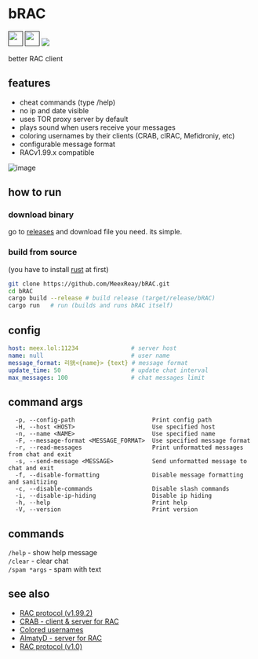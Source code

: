 # bRAC
[<img src="https://github.com/user-attachments/assets/f2be5caa-6246-4a6a-9bee-2b53086f9afb" height="30">]()
[<img src="https://github.com/user-attachments/assets/4d35191d-1dbc-4391-a761-6ae7f76ba7af" height="30">]()
[<img src="https://img.shields.io/badge/Bitcoin-000?style=for-the-badge&logo=bitcoin&logoColor=white">](https://meex.lol/bitcoin)

better RAC client

## features

- cheat commands (type /help)
- no ip and date visible
- uses TOR proxy server by default
- plays sound when users receive your messages
- coloring usernames by their clients (CRAB, clRAC, Mefidroniy, etc)
- configurable message format 
- RACv1.99.x compatible

![image](https://github.com/user-attachments/assets/a2858662-50f1-4554-949c-f55addf48fcc)

## how to run

### download binary

go to [releases](https://github.com/MeexReay/bRAC/releases/latest) and download file you need. its simple.

### build from source

(you have to install [rust](https://www.rust-lang.org/tools/install) at first)

```bash
git clone https://github.com/MeexReay/bRAC.git
cd bRAC
cargo build --release # build release (target/release/bRAC)
cargo run   # run (builds and runs bRAC itself)
```

## config

```yml
host: meex.lol:11234               # server host
name: null                         # user name
message_format: 리㹰<{name}> {text} # message format
update_time: 50                    # update chat interval
max_messages: 100                  # chat messages limit
```

## command args

```
  -p, --config-path                      Print config path
  -H, --host <HOST>                      Use specified host
  -n, --name <NAME>                      Use specified name
  -F, --message-format <MESSAGE_FORMAT>  Use specified message format
  -r, --read-messages                    Print unformatted messages from chat and exit
  -s, --send-message <MESSAGE>           Send unformatted message to chat and exit
  -f, --disable-formatting               Disable message formatting and sanitizing
  -c, --disable-commands                 Disable slash commands
  -i, --disable-ip-hiding                Disable ip hiding
  -h, --help                             Print help
  -V, --version                          Print version
```

## commands

`/help` - show help message \
`/clear` - clear chat \
`/spam *args` - spam with text

## see also

- [RAC protocol (v1.99.2)](https://gitea.bedohswe.eu.org/pixtaded/crab#rac-protocol)
- [CRAB - client & server for RAC](https://gitea.bedohswe.eu.org/pixtaded/crab)
- [Colored usernames](https://github.com/MeexReay/bRAC/blob/main/colored_usernames.md)
- [AlmatyD - server for RAC](https://gitea.bedohswe.eu.org/bedohswe/almatyd)
- [RAC protocol (v1.0)](https://bedohswe.eu.org/text/rac/protocol.md.html)
